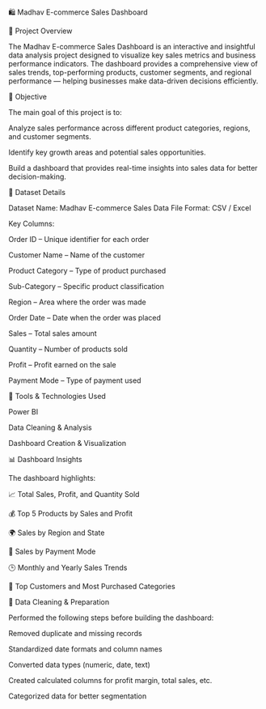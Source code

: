 🛍️ Madhav E-commerce Sales Dashboard

📘 Project Overview

The Madhav E-commerce Sales Dashboard is an interactive and insightful data analysis project designed to visualize key sales metrics and business performance indicators. The dashboard provides a comprehensive view of sales trends, top-performing products, customer segments, and regional performance — helping businesses make data-driven decisions efficiently.

🎯 Objective

The main goal of this project is to:

Analyze sales performance across different product categories, regions, and customer segments.

Identify key growth areas and potential sales opportunities.

Build a dashboard that provides real-time insights into sales data for better decision-making.

📂 Dataset Details

Dataset Name: Madhav E-commerce Sales Data
File Format: CSV / Excel

Key Columns:

Order ID – Unique identifier for each order

Customer Name – Name of the customer

Product Category – Type of product purchased

Sub-Category – Specific product classification

Region – Area where the order was made

Order Date – Date when the order was placed

Sales – Total sales amount

Quantity – Number of products sold

Profit – Profit earned on the sale

Payment Mode – Type of payment used

🧠 Tools & Technologies Used

Power BI 

Data Cleaning & Analysis

Dashboard Creation & Visualization

📊 Dashboard Insights

The dashboard highlights:

📈 Total Sales, Profit, and Quantity Sold

💰 Top 5 Products by Sales and Profit

🌍 Sales by Region and State

🧾 Sales by Payment Mode

🕒 Monthly and Yearly Sales Trends

👥 Top Customers and Most Purchased Categories

🧹 Data Cleaning & Preparation

Performed the following steps before building the dashboard:

Removed duplicate and missing records

Standardized date formats and column names

Converted data types (numeric, date, text)

Created calculated columns for profit margin, total sales, etc.

Categorized data for better segmentation
